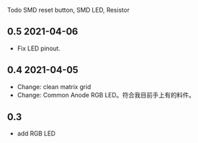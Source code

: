 Todo SMD reset button, SMD LED, Resistor

## 0.5 2021-04-06

- Fix LED pinout.

## 0.4 2021-04-05

- Change: clean matrix grid
- Change: Common Anode RGB LED。符合我目前手上有的料件。

## 0.3

- add RGB LED